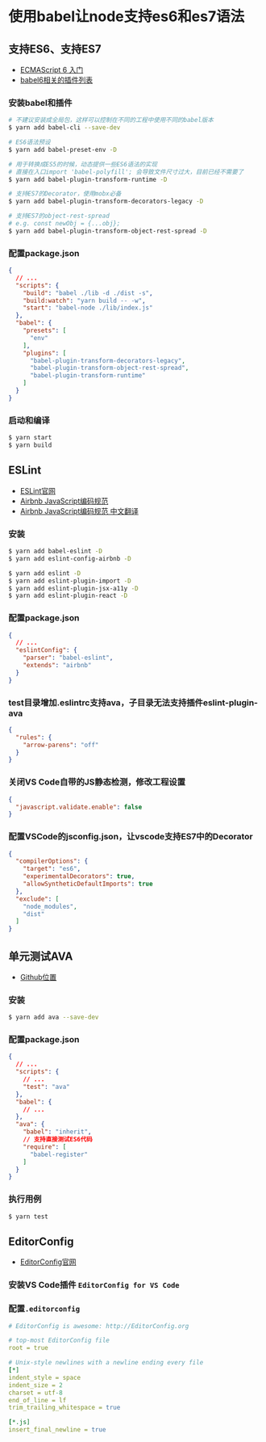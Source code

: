 # 使用babel让node支持es6和es7语法

## 支持ES6、支持ES7
* [ECMAScript 6 入门](http://es6.ruanyifeng.com/)
* [babel6相关的插件列表](https://github.com/babel/babel/tree/master/packages)

### 安装babel和插件
```bash
# 不建议安装成全局包，这样可以控制在不同的工程中使用不同的babel版本
$ yarn add babel-cli --save-dev

# ES6语法预设
$ yarn add babel-preset-env -D

# 用于转换成ES5的时候，动态提供一些ES6语法的实现
# 直接在入口import 'babel-polyfill'; 会导致文件尺寸过大，目前已经不需要了
$ yarn add babel-plugin-transform-runtime -D

# 支持ES7的Decorator，使用mobx必备
$ yarn add babel-plugin-transform-decorators-legacy -D

# 支持ES7的object-rest-spread
# e.g. const newObj = {...obj};
$ yarn add babel-plugin-transform-object-rest-spread -D
```
### 配置package.json
```json
{
  // ...
  "scripts": {
    "build": "babel ./lib -d ./dist -s",
    "build:watch": "yarn build -- -w",
    "start": "babel-node ./lib/index.js"
  },
  "babel": {
    "presets": [
      "env"
    ],
    "plugins": [
      "babel-plugin-transform-decorators-legacy",
      "babel-plugin-transform-object-rest-spread",
      "babel-plugin-transform-runtime"
    ]
  }
}
```
### 启动和编译
```bash
$ yarn start
$ yarn build
```

## ESLint
* [ESLint官网](http://eslint.org/)
* [Airbnb JavaScript编码规范](https://github.com/airbnb/javascript)
* [Airbnb JavaScript编码规范 中文翻译](https://github.com/yuche/javascript)
### 安装
```bash
$ yarn add babel-eslint -D
$ yarn add eslint-config-airbnb -D

$ yarn add eslint -D
$ yarn add eslint-plugin-import -D
$ yarn add eslint-plugin-jsx-a11y -D
$ yarn add eslint-plugin-react -D
```

### 配置package.json
```json
{
  // ...
  "eslintConfig": {
    "parser": "babel-eslint",
    "extends": "airbnb"
  }
}
```

### test目录增加.eslintrc支持ava，子目录无法支持插件eslint-plugin-ava
```json
{
  "rules": {
    "arrow-parens": "off"
  }
}
```

### 关闭VS Code自带的JS静态检测，修改工程设置
```json
{
  "javascript.validate.enable": false
}
```

### 配置VSCode的jsconfig.json，让vscode支持ES7中的Decorator
```json
{
  "compilerOptions": {
    "target": "es6",
    "experimentalDecorators": true,
    "allowSyntheticDefaultImports": true
  },
  "exclude": [
    "node_modules",
    "dist"
  ]
}
```

## 单元测试AVA
* [Github位置](https://github.com/avajs/ava)

### 安装
```bash
$ yarn add ava --save-dev
```
### 配置package.json
```json
{
  // ...
  "scripts": {
    // ...
    "test": "ava"
  },
  "babel": {
    // ...
  },
  "ava": {
    "babel": "inherit",
    // 支持直接测试ES6代码
    "require": [
      "babel-register"
    ]
  }
}
```
### 执行用例
```bash
$ yarn test
```

## EditorConfig
* [EditorConfig官网](http://editorconfig.org/)
### 安装VS Code插件 `EditorConfig for VS Code`
### 配置`.editorconfig`
```yaml
# EditorConfig is awesome: http://EditorConfig.org

# top-most EditorConfig file
root = true

# Unix-style newlines with a newline ending every file
[*]
indent_style = space
indent_size = 2
charset = utf-8
end_of_line = lf
trim_trailing_whitespace = true

[*.js]
insert_final_newline = true
```